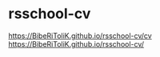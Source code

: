 # rsschool-cv
https://BibeRiToliK.github.io/rsschool-cv/cv
https://BibeRiToliK.github.io/rsschool-cv/

